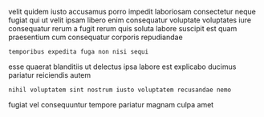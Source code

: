<!--
title: Monitored high-level firmware
author: Meaghan
date: 2015-02-16-1025
link: 2015-02-16-1025-monitored-high-level-firmware
tags: [Chrome,search,PHP,HTML5]
-->

velit quidem iusto accusamus  porro impedit
laboriosam consectetur neque fugiat
qui ut velit ipsam libero enim
consequatur voluptate voluptates iure consequatur
rerum a fugit rerum quis soluta labore suscipit
est quam praesentium cum consequatur corporis repudiandae
 	temporibus expedita fuga non nisi sequi
esse quaerat blanditiis ut delectus ipsa labore  est explicabo
ducimus pariatur reiciendis autem
 	nihil voluptatem sint nostrum iusto voluptatem recusandae nemo
fugiat vel consequuntur tempore
pariatur magnam culpa amet